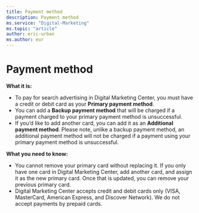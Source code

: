 ```yaml
---
title: Payment method
description: Payment method
ms.service: "Digital-Marketing"
ms.topic: "article"
author: eric-urban
ms.author: eur
---
```


# Payment method

**What it is:**
- To pay for search advertising in Digital Marketing Center, you must have a credit or debit card as your **Primary payment method**.
- You can add a **Backup payment method** that will be charged if a payment charged to your primary payment method is unsuccessful.
- If you’d like to add another card, you can add it as an **Additional payment method**. Please note, unlike a backup payment method, an additional payment method will not be charged if a payment using your primary payment method is unsuccessful.

**What you need to know:**
- You cannot remove your primary card without replacing it. If you only have one card in Digital Marketing Center, add another card, and assign it as the new primary card. Once that is updated, you can remove your previous primary card.
- Digital Marketing Center accepts credit and debit cards only (VISA, MasterCard, American Express, and Discover Network). We do not accept payments by prepaid cards.



